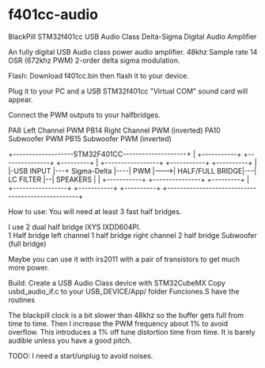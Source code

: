 # f401cc-audio
BlackPill STM32f401cc USB Audio Class Delta-Sigma Digital Audio Amplifier

An fully digital USB Audio class power audio amplifier.
48khz Sample rate 14 OSR (672khz PWM)
2-order delta sigma modulation.

Flash:
Download f401cc.bin then flash it to your device.

Plug it to your PC and a USB STM32f401cc "Virtual COM" sound card  will appear.

Connect the PWM outputs to your halfbridges.



PA8 Left Channel PWM 
PB14 Right Channel PWM (inverted)
PA10 Subwoofer PWM
PB15 Subwoofer PWM (inverted)

+-------------------STM32F401CC--------------------+
| +-----------+   +---------------+    +---------+ |  +-----------------+   +-----------+  +----------+
| |-USB INPUT |---+  Sigma-Delta  |----|   PWM   |--->| HALF/FULL BRIDGE|---| LC FILTER |--| SPEAKERS |
| +-----------+   +---------------+    +---------+ |  +-----------------+   +-----------+  +----------+
+--------------------------------------------------+




How to use:
You will need at least 3 fast half bridges.

I use 2 dual half bridge IXYS IXDD604PI.  
1 Half bridge left channel
1 half bridge right channel
2 half bridge Subwoofer  (full bridge)

Maybe you can use it with irs2011 with a pair of transistors to get much more power.



Build:
Create a USB Audio Class device with STM32CubeMX
Copy usbd_audio_if.c to your USB_DEVICE/App/ folder
Funciones.S have the routines


The blackpill clock is a bit slower than 48khz so the buffer gets full from time to time.
Then I increase the PWM frequency about 1% to avoid overflow.
This introduces a 1% off tune distortion time from time.
It is barely audible unless you have a good pitch.

TODO:
I need a start/unplug to avoid noises.


